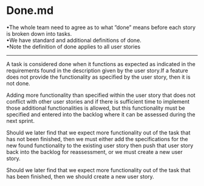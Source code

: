 # Done.md    
•The whole team need to agree as to what ”done” means before each story is broken down into tasks.    
•We have standard and additional definitions of done.    
•Note the definition of done applies to all user stories    

-----------------------------------------


A task is considered done when it functions as expected as indicated in the requirements found in the description given by the user story.If a feature does not provide the functionality as specified by the user story, then it is not done.

Adding more functionality than specified within the user story that does not conflict with other user stories and if there is sufficient time to implement those additional functionalities is allowed, but this functionality must be specified and entered into the backlog where it can be assessed during the next sprint.

Should we later find that we expect more functionality out of the task that has not been finished, then we must either add the specifications for the new found functionality to the existing user story then push that user story back into the backlog for reassessment, or we must create a new user story.

Should we later find that we expect more functionality out of the task that has been finished, then we should create a new user story.

